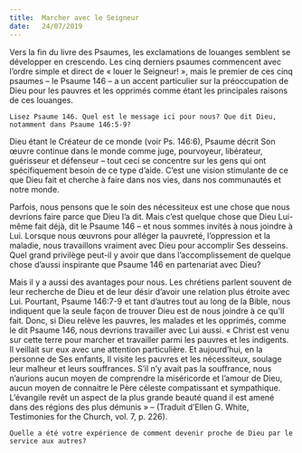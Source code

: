 ```yaml
---
title:  Marcher avec le Seigneur
date:   24/07/2019
---
```


Vers la fin du livre des Psaumes, les exclamations de louanges semblent se développer en crescendo. Les cinq derniers psaumes commencent avec l’ordre simple et direct de « louer le Seigneur! », mais le premier de ces cinq psaumes – le Psaume 146 – a un accent particulier sur la préoccupation de Dieu pour les pauvres et les opprimés comme étant les principales raisons de ces louanges.

`Lisez Psaume 146. Quel est le message ici pour nous? Que dit Dieu, notamment dans Psaume 146:5-9?`

Dieu étant le Créateur de ce monde (voir Ps. 146:6), Psaume décrit Son œuvre continue dans le monde comme juge, pourvoyeur, libérateur, guérisseur et défenseur – tout ceci se concentre sur les gens qui ont spécifiquement besoin de ce type d’aide. C’est une vision stimulante de ce que Dieu fait et cherche à faire dans nos vies, dans nos communautés et notre monde.

Parfois, nous pensons que le soin des nécessiteux est une chose que nous devrions faire parce que Dieu l’a dit. Mais c’est quelque chose que Dieu Lui-même fait déjà, dit le Psaume 146 – et nous sommes invités à nous joindre à Lui. Lorsque nous œuvrons pour alléger la pauvreté, l’oppression et la maladie, nous travaillons vraiment avec Dieu pour accomplir Ses desseins. Quel grand privilège peut-il y avoir que dans l’accomplissement de quelque chose d’aussi inspirante que Psaume 146 en partenariat avec Dieu?

Mais il y a aussi des avantages pour nous. Les chrétiens parlent souvent de leur recherche de Dieu et de leur désir d’avoir une relation plus étroite avec Lui. Pourtant, Psaume 146:7-9 et tant d’autres tout au long de la Bible, nous indiquent que la seule façon de trouver Dieu est de nous joindre à ce qu’Il fait. Donc, si Dieu relève les pauvres, les malades et les opprimés, comme le dit Psaume 146, nous devrions travailler avec Lui aussi. « Christ est venu sur cette terre pour marcher et travailler parmi les pauvres et les indigents. Il veillait sur eux avec une attention particulière. Et aujourd’hui, en la personne de Ses enfants, Il visite les pauvres et les nécessiteux, soulage leur malheur et leurs souffrances. S’il n’y avait pas la souffrance, nous n’aurions aucun moyen de comprendre la miséricorde et l’amour de Dieu, aucun moyen de connaitre le Père céleste compatissant et sympathique. L’évangile revêt un aspect de la plus grande beauté quand il est amené dans des régions des plus démunis » – (Traduit d’Ellen G. White, Testimonies for the Church, vol. 7, p. 226).

`Quelle a été votre expérience de comment devenir proche de Dieu par le service aux autres?`